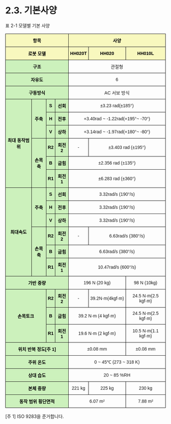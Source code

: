 ﻿# 2.3. 기본사양

표 2-1 모델별 기본 사양
<style type="text/css">
.tg  {border-collapse:collapse;border-spacing:0;}
.tg td{border-color:black;border-style:solid;border-width:1px;font-family:Arial, sans-serif;font-size:14px;
  overflow:hidden;padding:10px 5px;word-break:normal;}
.tg th{border-color:black;border-style:solid;border-width:1px;font-family:Arial, sans-serif;font-size:14px;
  font-weight:normal;overflow:hidden;padding:10px 5px;word-break:normal;}
.tg .tg-a1tj{background-color:#ccf1bc;color:#000000;font-weight:bold;text-align:center;vertical-align:middle}
.tg .tg-wa1i{background-color:#f8f8be;color:#000000;font-weight:bold;text-align:center;vertical-align:middle}
.tg .tg-jafi{background-color:#f8f8be;color:#000000;font-weight:bold;text-align:center;vertical-align:middle}
.tg .tg-nrix{text-align:center;vertical-align:middle}
</style>
<table class="tg">
<thead>
  <tr>
    <th class="tg-jafi" colspan="4">항목</th>
    <th class="tg-jafi" colspan="3">사양</th>
  </tr>
</thead>
<tbody>
  <tr>
    <td class="tg-wa1i" colspan="4">로봇 모델</td>
    <td class="tg-wa1i">HH020T</td>
    <td class="tg-wa1i">HH020</td>
    <td class="tg-wa1i">HH010L</td>
  </tr>
  <tr>
    <td class="tg-a1tj" colspan="4">구조</td>
    <td class="tg-nrix" colspan="3">관절형</td>
  </tr>
  <tr>
    <td class="tg-a1tj" colspan="4">자유도</td>
    <td class="tg-nrix" colspan="3">6</td>
  </tr>
  <tr>
    <td class="tg-a1tj" colspan="4">구동방식</td>
    <td class="tg-nrix" colspan="3">AC 서보 방식</td>
  </tr>
  <tr>
    <td class="tg-a1tj" rowspan="6">최대 동작범위</td>
    <td class="tg-a1tj" rowspan="3">주축</td>
    <td class="tg-a1tj">S</td>
    <td class="tg-a1tj">선회</td>
    <td class="tg-nrix" colspan="3">±3.23 rad(±185°)</td>
  </tr>
  <tr>
    <td class="tg-a1tj">H</td>
    <td class="tg-a1tj">전후</td>
    <td class="tg-nrix" colspan="3">+3.40rad ~ -1.22rad(+195°~ -70°)</td>
  </tr>
  <tr>
    <td class="tg-a1tj">V</td>
    <td class="tg-a1tj">상하</td>
    <td class="tg-nrix" colspan="3">+3.14rad ~ -1.97rad(+180°~ -80°)</td>
  </tr>
 <tr>
    <td class="tg-a1tj" rowspan="3">손목축</td>
    <td class="tg-a1tj">R2</td>
    <td class="tg-a1tj">회전2</td>
    <td class="tg-nrix">-</td>
    <td class="tg-nrix" colspan="2">±3.403 rad (±195°)</td>
  </tr>
  <tr>
    <td class="tg-a1tj">B</td>
    <td class="tg-a1tj">굽힘</td>
    <td class="tg-nrix" colspan="3">±2.356 rad (±135°)</td>
  </tr>
  <tr>
    <td class="tg-a1tj">R1</td>
    <td class="tg-a1tj">회전1</td>
    <td class="tg-nrix" colspan="3">±6.283 rad (±360°)</td>
  </tr>
  <tr>
    <td class="tg-a1tj" rowspan="6">최대속도</td>
    <td class="tg-a1tj" rowspan="3">주축</td>
    <td class="tg-a1tj">S</td>
    <td class="tg-a1tj">선회</td>
    <td class="tg-nrix" colspan="3">3.32rad/s (190°/s)</td>
  </tr>
  <tr>
    <td class="tg-a1tj">H</td>
    <td class="tg-a1tj">전후</td>
    <td class="tg-nrix" colspan="3">3.32rad/s (190°/s)</td>
  </tr>
  <tr>
    <td class="tg-a1tj">V</td>
    <td class="tg-a1tj">상하</td>
    <td class="tg-nrix" colspan="3">3.32rad/s (190°/s)</td>
  </tr>
  <tr>
    <td class="tg-a1tj" rowspan="3">손목축</td>
    <td class="tg-a1tj">R2</td>
    <td class="tg-a1tj">회전2</td>
    <td class="tg-nrix">-</td>
    <td class="tg-nrix" colspan="2">6.63rad/s (380°/s)</td>
  </tr>
  <tr>
    <td class="tg-a1tj">B</td>
    <td class="tg-a1tj">굽힘</td>
    <td class="tg-nrix" colspan="3">6.63rad/s (380°/s)</td>
  </tr>
  <tr>
    <td class="tg-a1tj">R1</td>
    <td class="tg-a1tj">회전1</td>
    <td class="tg-nrix" colspan="3">10.47rad/s (600°/s)</td>
  </tr>
  <tr>
    <td class="tg-a1tj" colspan="4">가반 중량</td>
    <td class="tg-nrix" colspan="2">196 N (20 kg)</td>
    <td class="tg-nrix">98 N (10kg)</td>
  </tr>
  <tr>
    <td class="tg-a1tj" colspan="2" rowspan="3">손목토크</td>
    <td class="tg-a1tj">R2</td>
    <td class="tg-a1tj">회전2</td>
    <td class="tg-nrix">-</td>
    <td class="tg-nrix">39.2N·m(4kgf·m)</td>
    <td class="tg-nrix">24.5 N·m(2.5 kgf·m)</td>
  </tr>
  <tr>
    <td class="tg-a1tj">B</td>
    <td class="tg-a1tj">굽힘</td>
    <td class="tg-nrix" colspan="2">39.2 N·m (4 kgf·m)</td>
    <td class="tg-nrix">24.5 N·m(2.5 kgf·m)</td>
  </tr>
  <tr>
    <td class="tg-a1tj">R1</td>
    <td class="tg-a1tj">회전1</td>
    <td class="tg-nrix" colspan="2">19.6 N·m (2 kgf·m)</td>
    <td class="tg-nrix">10.5 N·m(1.1 kgf·m)</td>
  </tr>
  <tr>
    <td class="tg-a1tj" colspan="4">위치 반복 정도[주 1]</td>
    <td class="tg-nrix" colspan="2">±0.08 mm</td>
    <td class="tg-nrix">±0.08 mm</td>
  </tr>
  <tr>
    <td class="tg-a1tj" colspan="4">주위 온도</td>
    <td class="tg-nrix" colspan="3">0 ~ 45℃ (273 ~ 318 K)</td>
  </tr>
  <tr>
    <td class="tg-a1tj" colspan="4">상대 습도</td>
    <td class="tg-nrix" colspan="3">20 ~ 85 %RH</td>
  </tr>
    <tr>
    <td class="tg-a1tj" colspan="4">본체 중량</td>
    <td class="tg-nrix">221 kg</td>
    <td class="tg-nrix">225 kg</td>
    <td class="tg-nrix">230 kg</td>
  </tr>
  <tr>
    <td class="tg-a1tj" colspan="4">동작 범위 횡단면적</td>
    <td class="tg-nrix" colspan="2">6.07 m²</td>
    <td class="tg-nrix">7.88 m²</td>
  </tr>
</tbody>
</table>



[주 1] ISO 9283을 준거합니다. 
